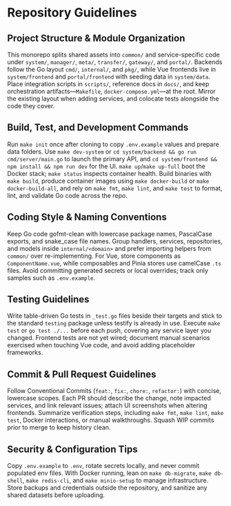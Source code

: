 # Repository Guidelines

## Project Structure & Module Organization
This monorepo splits shared assets into `common/` and service-specific code under `system/`, `manager/`, `meta/`, `transfer/`, `gateway/`, and `portal/`. Backends follow the Go layout `cmd/`, `internal/`, and `pkg/`, while Vue frontends live in `system/frontend` and `portal/frontend` with seeding data in `system/data`. Place integration scripts in `scripts/`, reference docs in `docs/`, and keep orchestration artifacts—`Makefile`, `docker-compose.yml`—at the root. Mirror the existing layout when adding services, and colocate tests alongside the code they cover.

## Build, Test, and Development Commands
Run `make init` once after cloning to copy `.env.example` values and prepare data folders. Use `make dev-system` or `cd system/backend && go run cmd/server/main.go` to launch the primary API, and `cd system/frontend && npm install && npm run dev` for the UI. `make up`/`make up-full` boot the Docker stack; `make status` inspects container health. Build binaries with `make build`, produce container images using `make docker-build` or `make docker-build-all`, and rely on `make fmt`, `make lint`, and `make test` to format, lint, and validate Go code across the repo.

## Coding Style & Naming Conventions
Keep Go code gofmt-clean with lowercase package names, PascalCase exports, and snake_case file names. Group handlers, services, repositories, and models inside `internal/<domain>` and prefer importing helpers from `common/` over re-implementing. For Vue, store components as `ComponentName.vue`, while composables and Pinia stores use camelCase `.ts` files. Avoid committing generated secrets or local overrides; track only samples such as `.env.example`.

## Testing Guidelines
Write table-driven Go tests in `_test.go` files beside their targets and stick to the standard `testing` package unless testify is already in use. Execute `make test` or `go test ./...` before each push, covering any service layer you changed. Frontend tests are not yet wired; document manual scenarios exercised when touching Vue code, and avoid adding placeholder frameworks.

## Commit & Pull Request Guidelines
Follow Conventional Commits (`feat:`, `fix:`, `chore:`, `refactor:`) with concise, lowercase scopes. Each PR should describe the change, note impacted services, and link relevant issues; attach UI screenshots when altering frontends. Summarize verification steps, including `make fmt`, `make lint`, `make test`, Docker interactions, or manual walkthroughs. Squash WIP commits prior to merge to keep history clean.

## Security & Configuration Tips
Copy `.env.example` to `.env`, rotate secrets locally, and never commit populated env files. With Docker running, lean on `make db-migrate`, `make db-shell`, `make redis-cli`, and `make minio-setup` to manage infrastructure. Store backups and credentials outside the repository, and sanitize any shared datasets before uploading.
